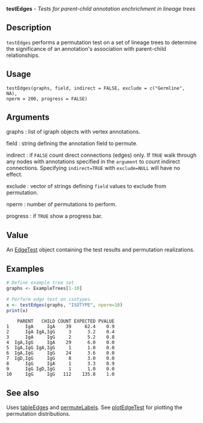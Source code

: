 **testEdges** - *Tests for parent-child annotation enchrichment in lineage trees*

Description
--------------------

`testEdges` performs a permutation test on a set of lineage trees to determine
the significance of an annotation's association with parent-child relationships.


Usage
--------------------
```
testEdges(graphs, field, indirect = FALSE, exclude = c("Germline", NA),
nperm = 200, progress = FALSE)
```

Arguments
-------------------

graphs
:   list of igraph objects with vertex annotations.

field
:   string defining the annotation field to permute.

indirect
:   if `FALSE` count direct connections (edges) only. If 
`TRUE` walk through any nodes with annotations specified in 
the `argument` to count indirect connections. Specifying
`indirect=TRUE` with `exclude=NULL` will have no effect.

exclude
:   vector of strings defining `field` values to exclude from 
permutation.

nperm
:   number of permutations to perform.

progress
:   if `TRUE` show a progress bar.




Value
-------------------

An [EdgeTest](EdgeTest-class.md) object containing the test results and permutation
realizations.



Examples
-------------------

```R
# Define example tree set
graphs <- ExampleTrees[1-10]

# Perform edge test on isotypes
x <- testEdges(graphs, "ISOTYPE", nperm=10)
print(x)
```


```
    PARENT   CHILD COUNT EXPECTED PVALUE
1      IgA     IgA    39     62.4    0.9
2      IgA IgA,IgG     3      3.2    0.4
3      IgA     IgG     2      5.2    0.8
4  IgA,IgG     IgA    29      6.0    0.0
5  IgA,IgG IgA,IgG     1      1.0    0.0
6  IgA,IgG     IgG    24      3.6    0.0
7  IgD,IgG     IgG     8      3.0    0.0
8      IgG     IgA     1      3.3    0.9
9      IgG IgD,IgG     1      1.0    0.0
10     IgG     IgG   112    135.8    1.0

```



See also
-------------------

Uses [tableEdges](tableEdges.md) and [permuteLabels](permuteLabels.md). 
See [plotEdgeTest](plotEdgeTest.md) for plotting the permutation distributions.



